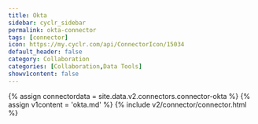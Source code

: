 ```yaml
---
title: Okta
sidebar: cyclr_sidebar
permalink: okta-connector
tags: [connector]
icon: https://my.cyclr.com/api/ConnectorIcon/15034
default_header: false
category: Collaboration
categories: [Collaboration,Data Tools]
showv1content: false
---
```

{% assign connectordata = site.data.v2.connectors.connector-okta %}
{% assign v1content = 'okta.md' %}
{% include v2/connector/connector.html %}	